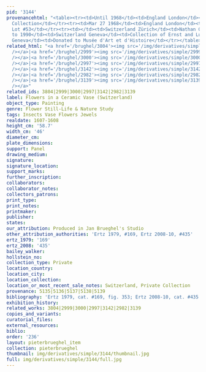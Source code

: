 ```yaml
---
pid: '3144'
provenancehtml: "<table><tr><td>Until 1968</td><td>England London</td><td>Private
  Collection</td></tr><tr><td>Mar 27 1968</td><td>England London</td><td>Sale Sotheby's
  Lot #53</td></tr><tr><td></td><td>Switzerland Zürich</td><td>Nathan Gallery</td></tr><tr><td>1968
  to 1990</td><td>Switzerland Geneva</td><td>Collection of Ernst and Lucie Schmidheiny</td></tr><tr><td>1990</td><td>Switzerland
  Geneva</td><td>Donated to Musée d'Art et d'Histoire</td></tr></table>"
related_html: "<a href='/brughel/3804'><img src='/img/derivatives/simple/3804/thumbnail.jpg'
  /></a>|<a href='/brughel/2999'><img src='/img/derivatives/simple/2999/thumbnail.jpg'
  /></a>|<a href='/brughel/3000'><img src='/img/derivatives/simple/3000/thumbnail.jpg'
  /></a>|<a href='/brughel/2997'><img src='/img/derivatives/simple/2997/thumbnail.jpg'
  /></a>|<a href='/brughel/3142'><img src='/img/derivatives/simple/3142/thumbnail.jpg'
  /></a>|<a href='/brughel/2982'><img src='/img/derivatives/simple/2982/thumbnail.jpg'
  /></a>|<a href='/brughel/3139'><img src='/img/derivatives/simple/3139/thumbnail.jpg'
  /></a>"
related_ids: 3804|2999|3000|2997|3142|2982|3139
label: Flowers in a Ceramic Vase (Switzerland)
object_type: Painting
genre: Flower Still-Life & Nature Study
tags: Insects Vase Flowers Jewels
realdate: 1607-1608
height_cm: '58.7'
width_cm: '46'
diameter_cm:
plate_dimensions:
support: Panel
drawing_medium:
signature:
signature_location:
support_marks:
further_inscription:
collaborators:
collaborator_notes:
collectors_patrons:
print_type:
print_notes:
printmaker:
publisher:
states:
our_attribution: Produced in Jan Brueghel's Studio
other_attribution_authorities: 'Ertz 1979, #169, Ertz 2008-10, #435'
ertz_1979: '169'
ertz_2008: '435'
bailey_walker:
hollstein_no:
collection_type: Private
location_country:
location_city:
location_collection:
location_or_most_recent_sale_notes: Switzerland, Private Collection
provenance: 5135|5136|5137|5138|5139
bibliography: 'Ertz 1979, cat. #169, fig. 353; Ertz 2008-10, cat. #435'
exhibition_history:
related_works: 3804|2999|3000|2997|3142|2982|3139
copies_and_variants:
curatorial_files:
external_resources:
biblio:
order: '236'
layout: pieterbrueghel_item
collection: pieterbrueghel
thumbnail: img/derivatives/simple/3144/thumbnail.jpg
full: img/derivatives/simple/3144/full.jpg
---
```

